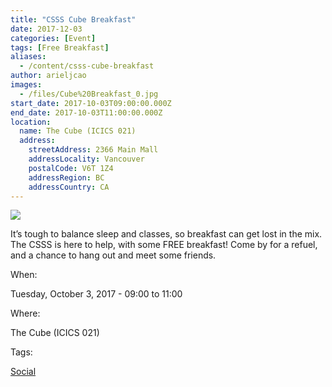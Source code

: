 ```yaml
---
title: "CSSS Cube Breakfast"
date: 2017-12-03
categories: [Event]
tags: [Free Breakfast]
aliases:
  - /content/csss-cube-breakfast
author: arieljcao
images:
  - /files/Cube%20Breakfast_0.jpg
start_date: 2017-10-03T09:00:00.000Z
end_date: 2017-10-03T11:00:00.000Z
location:
  name: The Cube (ICICS 021)
  address:
    streetAddress: 2366 Main Mall
    addressLocality: Vancouver
    postalCode: V6T 1Z4
    addressRegion: BC
    addressCountry: CA
---
```


![](/files/Cube%20Breakfast_0.jpg)

It’s tough to balance sleep and classes, so breakfast can get lost in the mix. The CSSS is here to help, with some FREE breakfast! Come by for a refuel, and a chance to hang out and meet some friends.

When: 

Tuesday, October 3, 2017 - 09:00 to 11:00

Where: 

The Cube (ICICS 021)

Tags: 

[Social](/social)
